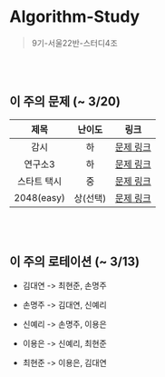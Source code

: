 # Algorithm-Study
> 9기-서울22반-스터디4조


<br></br>

## 이 주의 문제 (~ 3/20)
| 제목 | 난이도 | 링크 |
| :---: | :---: | :---: | 
| 감시 | 하 | [문제 링크](https://www.acmicpc.net/problem/15683) |
| 연구소3 | 하 | [문제 링크](https://www.acmicpc.net/problem/17142) |
| 스타트 택시 | 중 | [문제 링크](https://www.acmicpc.net/problem/19238) |
| 2048(easy) | 상(선택) | [문제 링크](https://www.acmicpc.net/problem/12100) |

<br></br>

## 이 주의 로테이션 (~ 3/13)

- 김대연 -> 최현준, 손명주

- 손명주 -> 김대연, 신예리

- 신예리 -> 손명주, 이용은

- 이용은 -> 신예리, 최현준

- 최현준 -> 이용은, 김대연
